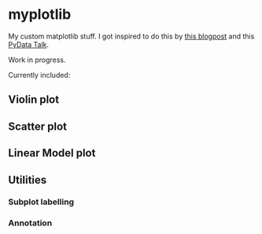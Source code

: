 # myplotlib

My custom matplotlib stuff. I got inspired to do this by [this blogpost](https://colcarroll.github.io/yourplotlib/) and this [PyData Talk](https://www.youtube.com/watch?v=NV4Y75ZUDJA).

Work in progress.

Currently included:

## Violin plot

## Scatter plot

## Linear Model plot

## Utilities

### Subplot labelling

### Annotation
